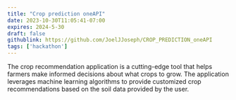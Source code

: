 ```yaml
---
title: "Crop prediction oneAPI"
date: 2023-10-30T11:05:41-07:00
expires: 2024-5-30
draft: false
githublink: https://github.com/JoelJJoseph/CROP_PREDICTION_oneAPI
tags: ['hackathon']
---
```


The crop recommendation application is a cutting-edge tool that helps farmers make informed decisions about what crops to grow. The application leverages machine learning algorithms to provide customized crop recommendations based on the soil data provided by the user.
